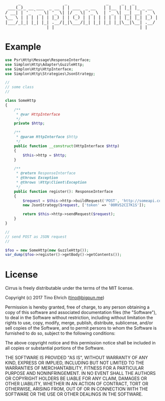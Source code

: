 <pre>
     _                 _               _     _   _         
 ___(_)_ __ ___  _ __ | | ___  _ __   | |__ | |_| |_ _ __  
/ __| | '_ ` _ \| '_ \| |/ _ \| '_ \  | '_ \| __| __| '_ \ 
\__ \ | | | | | | |_) | | (_) | | | | | | | | |_| |_| |_) |
|___/_|_| |_| |_| .__/|_|\___/|_| |_| |_| |_|\__|\__| .__/ 
                |_|                                 |_|    
</pre>

# Example

```php
use Psr\Http\Message\ResponseInterface;
use Simplon\Http\Adapter\GuzzleHttp;
use Simplon\Http\HttpInterface;
use Simplon\Http\Strategies\JsonStrategy;

//
// some class
//

class SomeHttp
{
    /**
     * @var HttpInterface
     */
    private $http;

    /**
     * @param HttpInterface $http
     */
    public function __construct(HttpInterface $http)
    {
        $this->http = $http;
    }

    /**
     * @return ResponseInterface
     * @throws Exception
     * @throws \Http\Client\Exception
     */
    public function register(): ResponseInterface
    {
        $request = $this->http->buildRequest('POST', 'http://someapi.com/1.0/register');
        new JsonStrategy($request, ['token' => '00RVS2CI7K1S']);

        return $this->http->sendRequest($request);
    }
}

//
// send POST as JSON request
//

$foo = new SomeHttp(new GuzzleHttp());
var_dump($foo->register()->getBody()->getContents());
```

# License
Cirrus is freely distributable under the terms of the MIT license.

Copyright (c) 2017 Tino Ehrich ([tino@bigpun.me](mailto:tino@bigpun.me))

Permission is hereby granted, free of charge, to any person obtaining a copy of this software and associated documentation files (the "Software"), to deal in the Software without restriction, including without limitation the rights to use, copy, modify, merge, publish, distribute, sublicense, and/or sell copies of the Software, and to permit persons to whom the Software is furnished to do so, subject to the following conditions:

The above copyright notice and this permission notice shall be included in all copies or substantial portions of the Software.

THE SOFTWARE IS PROVIDED "AS IS", WITHOUT WARRANTY OF ANY KIND, EXPRESS OR IMPLIED, INCLUDING BUT NOT LIMITED TO THE WARRANTIES OF MERCHANTABILITY, FITNESS FOR A PARTICULAR PURPOSE AND NONINFRINGEMENT. IN NO EVENT SHALL THE AUTHORS OR COPYRIGHT HOLDERS BE LIABLE FOR ANY CLAIM, DAMAGES OR OTHER LIABILITY, WHETHER IN AN ACTION OF CONTRACT, TORT OR OTHERWISE, ARISING FROM, OUT OF OR IN CONNECTION WITH THE SOFTWARE OR THE USE OR OTHER DEALINGS IN THE SOFTWARE.